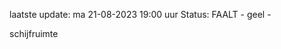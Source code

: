 laatste update: 
ma 21-08-2023 19:00   uur 
Status: FAALT - geel - 
<div class="service Y">schijfruimte</div>